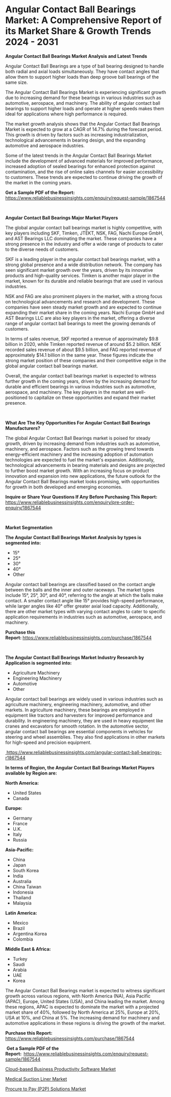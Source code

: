<p><h1>Angular Contact Ball Bearings Market: A Comprehensive Report of its Market Share & Growth Trends 2024 - 2031</h1></p><p><strong>Angular Contact Ball Bearings Market Analysis and Latest Trends</strong></p>
<p><p>Angular Contact Ball Bearings are a type of ball bearing designed to handle both radial and axial loads simultaneously. They have contact angles that allow them to support higher loads than deep groove ball bearings of the same size.</p><p>The Angular Contact Ball Bearings Market is experiencing significant growth due to increasing demand for these bearings in various industries such as automotive, aerospace, and machinery. The ability of angular contact ball bearings to support higher loads and operate at higher speeds makes them ideal for applications where high performance is required.</p><p>The market growth analysis shows that the Angular Contact Ball Bearings Market is expected to grow at a CAGR of 14.7% during the forecast period. This growth is driven by factors such as increasing industrialization, technological advancements in bearing design, and the expanding automotive and aerospace industries.</p><p>Some of the latest trends in the Angular Contact Ball Bearings Market include the development of advanced materials for improved performance, increased adoption of sealed bearings for enhanced protection against contamination, and the rise of online sales channels for easier accessibility to customers. These trends are expected to continue driving the growth of the market in the coming years.</p></p>
<p><strong>Get a Sample PDF of the Report:&nbsp;</strong> <a href="https://www.reliablebusinessinsights.com/enquiry/request-sample/1867544">https://www.reliablebusinessinsights.com/enquiry/request-sample/1867544</a></p>
<p>&nbsp;</p>
<p><strong>Angular Contact Ball Bearings Major Market Players</strong></p>
<p><p>The global angular contact ball bearings market is highly competitive, with key players including SKF, Timken, JTEKT, NSK, FAG, Nachi Europe GmbH, and AST Bearings LLC dominating the market. These companies have a strong presence in the industry and offer a wide range of products to cater to the diverse needs of customers.</p><p>SKF is a leading player in the angular contact ball bearings market, with a strong global presence and a wide distribution network. The company has seen significant market growth over the years, driven by its innovative products and high-quality services. Timken is another major player in the market, known for its durable and reliable bearings that are used in various industries.</p><p>NSK and FAG are also prominent players in the market, with a strong focus on technological advancements and research and development. These companies have seen steady market growth and are expected to continue expanding their market share in the coming years. Nachi Europe GmbH and AST Bearings LLC are also key players in the market, offering a diverse range of angular contact ball bearings to meet the growing demands of customers.</p><p>In terms of sales revenue, SKF reported a revenue of approximately $9.8 billion in 2020, while Timken reported revenue of around $5.2 billion. NSK recorded sales revenue of about $9.5 billion, and FAG reported revenue of approximately $14.1 billion in the same year. These figures indicate the strong market position of these companies and their competitive edge in the global angular contact ball bearings market.</p><p>Overall, the angular contact ball bearings market is expected to witness further growth in the coming years, driven by the increasing demand for durable and efficient bearings in various industries such as automotive, aerospace, and machinery. The key players in the market are well-positioned to capitalize on these opportunities and expand their market presence.</p></p>
<p>&nbsp;</p>
<p><strong>What Are The Key Opportunities For Angular Contact Ball Bearings Manufacturers?</strong></p>
<p><p>The global Angular Contact Ball Bearings market is poised for steady growth, driven by increasing demand from industries such as automotive, machinery, and aerospace. Factors such as the growing trend towards energy-efficient machinery and the increasing adoption of automation technologies are expected to fuel the market's expansion. Additionally, technological advancements in bearing materials and designs are projected to further boost market growth. With an increasing focus on product innovation and expansion into new applications, the future outlook for the Angular Contact Ball Bearings market looks promising, with opportunities for growth in both developed and emerging economies.</p></p>
<p><strong>Inquire or Share Your Questions If Any Before Purchasing This Report:</strong> <a href="https://www.reliablebusinessinsights.com/enquiry/pre-order-enquiry/1867544">https://www.reliablebusinessinsights.com/enquiry/pre-order-enquiry/1867544</a></p>
<p>&nbsp;</p>
<p><strong>Market Segmentation</strong></p>
<p><strong>The Angular Contact Ball Bearings Market Analysis by types is segmented into:</strong></p>
<p><ul><li>15°</li><li>25°</li><li>30°</li><li>40°</li><li>Other</li></ul></p>
<p><p>Angular contact ball bearings are classified based on the contact angle between the balls and the inner and outer raceways. The market types include 15°, 25°, 30°, and 40°, referring to the angle at which the balls make contact. A smaller contact angle like 15° provides high-speed performance, while larger angles like 40° offer greater axial load capacity. Additionally, there are other market types with varying contact angles to cater to specific application requirements in industries such as automotive, aerospace, and machinery.</p></p>
<p><strong>Purchase this Report:&nbsp;</strong><a href="https://www.reliablebusinessinsights.com/purchase/1867544">https://www.reliablebusinessinsights.com/purchase/1867544</a></p>
<p>&nbsp;</p>
<p><strong>The Angular Contact Ball Bearings Market Industry Research by Application is segmented into:</strong></p>
<p><ul><li>Agriculture Machinery</li><li>Engineering Machinery</li><li>Automotive</li><li>Other</li></ul></p>
<p><p>Angular contact ball bearings are widely used in various industries such as agriculture machinery, engineering machinery, automotive, and other markets. In agriculture machinery, these bearings are employed in equipment like tractors and harvesters for improved performance and durability. In engineering machinery, they are used in heavy equipment like cranes and excavators for smooth rotation. In the automotive sector, angular contact ball bearings are essential components in vehicles for steering and wheel assemblies. They also find applications in other markets for high-speed and precision equipment.</p></p>
<p><a href="https://www.reliablebusinessinsights.com/angular-contact-ball-bearings-r1867544">&nbsp;https://www.reliablebusinessinsights.com/angular-contact-ball-bearings-r1867544</a></p>
<p><strong>In terms of Region, the Angular Contact Ball Bearings Market Players available by Region are:</strong></p>
<p>
    <p> <strong> North America: </strong>
        <ul>
            <li>United States</li>
            <li>Canada</li>
        </ul>
        </p> 
    <p> <strong> Europe: </strong>
        <ul>
            <li>Germany</li>
            <li>France</li>
            <li>U.K.</li>
            <li>Italy</li>
            <li>Russia</li>
        </ul>
        </p> 
    <p> <strong> Asia-Pacific: </strong>
        <ul>
            <li>China</li>
            <li>Japan</li>
            <li>South Korea</li>
            <li>India</li>
            <li>Australia</li>
            <li>China Taiwan</li>
            <li>Indonesia</li>
            <li>Thailand</li>
            <li>Malaysia</li>
        </ul>
        </p> 
    <p> <strong> Latin America: </strong>
        <ul>
            <li>Mexico</li>
            <li>Brazil</li>
            <li>Argentina Korea</li>
            <li>Colombia</li>
        </ul>
        </p> 
    <p> <strong> Middle East & Africa: </strong>
        <ul>
            <li>Turkey</li>
            <li>Saudi</li>
            <li>Arabia</li>
            <li>UAE</li>
            <li>Korea</li>
        </ul>
    </p>
    </p>
<p><p>The Angular Contact Ball Bearings market is expected to witness significant growth across various regions, with North America (NA), Asia Pacific (APAC), Europe, United States (USA), and China leading the market. Among these regions, APAC is expected to dominate the market with a projected market share of 40%, followed by North America at 25%, Europe at 20%, USA at 10%, and China at 5%. The increasing demand for machinery and automotive applications in these regions is driving the growth of the market.</p></p>
<p><strong>Purchase this Report: </strong><a href="https://www.reliablebusinessinsights.com/purchase/1867544">https://www.reliablebusinessinsights.com/purchase/1867544</a></p>
<p>&nbsp;<strong>Get a Sample PDF of the Report:&nbsp;&nbsp;</strong><a href="https://www.reliablebusinessinsights.com/enquiry/request-sample/1867544">https://www.reliablebusinessinsights.com/enquiry/request-sample/1867544</a></p>
<p><strong></strong></p>
<p><p><a href="https://github.com/ashepherd82/Market-Research-Report-List-5/blob/main/cloud-based-business-productivity-software-market.md">Cloud-based Business Productivity Software Market</a></p><p><a href="https://view.publitas.com/reportprime-1/medical-suction-liner-market-a-global-and-regional-analysis-focus-on-region-country-level-analysis-and-competitive-landscape/">Medical Suction Liner Market</a></p><p><a href="https://github.com/irfadac/Market-Research-Report-List-4/blob/main/procure-to-pay-p2p-solutions-market.md">Procure to Pay (P2P) Solutions Market</a></p></p>